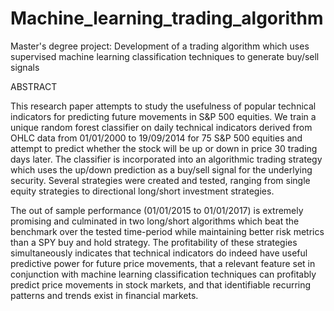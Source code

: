 # Machine_learning_trading_algorithm
Master's degree project: Development of a trading algorithm which uses supervised machine learning classification techniques to generate buy/sell signals

ABSTRACT

This research paper attempts to study the usefulness of popular technical indicators for predicting future movements in S&P 500 equities. We train a unique random forest classifier on daily technical indicators derived from OHLC data from 01/01/2000 to 19/09/2014 for 75 S&P 500 equities and attempt to predict whether the stock will be up or down in price 30 trading days later. The classifier is incorporated into an algorithmic trading strategy which uses the up/down prediction as a buy/sell signal for the underlying security. Several strategies were created and tested, ranging from single equity strategies to directional long/short investment strategies. 

The out of sample performance (01/01/2015 to 01/01/2017) is extremely promising and culminated in two long/short algorithms which beat the benchmark over the tested time-period while maintaining better risk metrics than a SPY buy and hold strategy. The profitability of these strategies simultaneously indicates that technical indicators do indeed have useful predictive power for future price movements, that a relevant feature set in conjunction with machine learning classification techniques can profitably predict price movements in stock markets, and that identifiable recurring patterns and trends exist in financial markets. 
